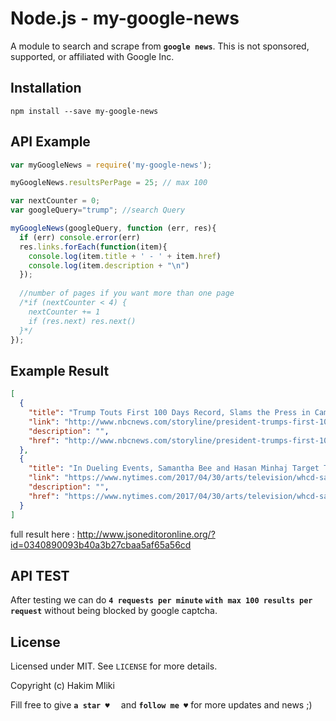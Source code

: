 Node.js - my-google-news
=====================


A module to search and scrape from **`google news`**. This is not sponsored, supported, or affiliated with Google Inc.

Installation
------------

    npm install --save my-google-news
    
API Example
-------

```js
var myGoogleNews = require('my-google-news');

myGoogleNews.resultsPerPage = 25; // max 100

var nextCounter = 0;
var googleQuery="trump"; //search Query

myGoogleNews(googleQuery, function (err, res){
  if (err) console.error(err)
  res.links.forEach(function(item){
    console.log(item.title + ' - ' + item.href)
    console.log(item.description + "\n")
  });
 
  //number of pages if you want more than one page
  /*if (nextCounter < 4) {
    nextCounter += 1
    if (res.next) res.next()
  }*/
});
```

Example Result
-------
```json
[
  {
    "title": "Trump Touts First 100 Days Record, Slams the Press in Campaign ...",
    "link": "http://www.nbcnews.com/storyline/president-trumps-first-100-days/trump-touts-first-100-days-record-slams-press-campaign-style-n752916",
    "description": "",
    "href": "http://www.nbcnews.com/storyline/president-trumps-first-100-days/trump-touts-first-100-days-record-slams-press-campaign-style-n752916"
  },
  {
    "title": "In Dueling Events, Samantha Bee and Hasan Minhaj Target Trump ...",
    "link": "https://www.nytimes.com/2017/04/30/arts/television/whcd-samantha-bee-hasan-minhaj-trump-fox-news-and-cnn.html",
    "description": "",
    "href": "https://www.nytimes.com/2017/04/30/arts/television/whcd-samantha-bee-hasan-minhaj-trump-fox-news-and-cnn.html"
  }
]
```
full result here : http://www.jsoneditoronline.org/?id=0340890093b40a3b27cbaa5af65a56cd

API TEST
-------
After testing we can do **` 4 requests per minute `** **`with max 100 results per request`** without being blocked by google captcha.

License
-------

Licensed under MIT. See `LICENSE` for more details.

Copyright (c) Hakim Mliki

Fill free to give **`a star ♥  `** and **`follow me ♥`** for more updates and news ;)
